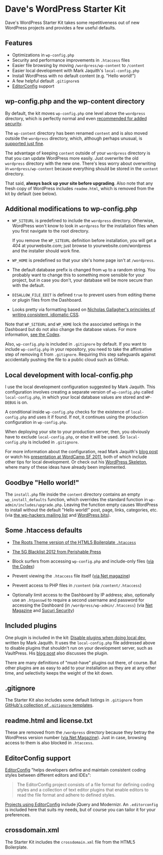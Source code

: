# Dave's WordPress Starter Kit #

Dave's WordPress Starter Kit takes some repetitiveness out
of new WordPress projects and provides a few useful
defaults.


## Features ##

* Optimizations in `wp-config.php`
* Security and performance improvements in `.htaccess` files
* Easier file browsing by moving `/wordpress/wp-content` to
  `/content`
* Easier local development with Mark Jaquith's
  `local-config.php`
* Install WordPress with no default content (e.g. "Hello
  world!")
* A few helpful default `.gitignore`s
* [EditorConfig][18] support


## wp-config.php and the wp-content directory ##

By default, the kit moves `wp-config.php` one level above
the `wordpress` directory, which is perfectly normal and
even [recommended for added security][1].

The `wp-content` directory has been renamed `content` and is
also moved outside the `wordpress` directory, which,
although perhaps unusual, is [supported just fine][2].

The advantage of keeping `content` outside of your
`wordpress` directory is that you can update WordPress more
easily. Just overwrite the old `wordpress` directory with
the new one. There's less worry about overwriting in
`wordpress/wp-content` because everything should be stored
in the `content` directory.

That said, **always back up your site before upgrading**.
Also note that any fresh copy of WordPress includes
`readme.html`, which is removed from the kit by default (see
below).


## Additional modifications to wp-config.php ##

*   `WP_SITEURL` is predefined to include the `wordpress`
    directory. Otherwise, WordPress won't know to look in
    `wordpress` for the installation files when you first
    navigate to the root directory.

    If you remove the `WP_SITEURL` definition before
    installation, you will get a 404 at yourwebsite.com;
    just browse to yourwebsite.com/wordpress and the
    installer should work fine.

*   `WP_HOME` is predefined so that your site's home page
    isn't at `/wordpress`.

*   The default database prefix is changed from `wp` to a
    random string. You probably want to change this to
    something more sensible for your project, but in case
    you don't, your database will be more secure than with
    the default.

*   `DISALLOW_FILE_EDIT` is defined `true` to prevent users
    from editing theme or plugin files from the Dashboard.

*   Looks pretty via formatting based on [Nicholas
    Gallagher's principles of writing consistent, idiomatic
    CSS][17].

Note that `WP_SITEURL` and `WP_HOME` lock the associated
settings in the Dashboard but do not also change the
database values. For more information, [see the Codex][5].

Also, `wp-config.php` is included in `.gitignore` by
default. If you want to include `wp-config.php` in your
repository, you need to take the affirmative step of
removing it from `.gitignore`. Requiring this step
safeguards against accidentally pushing the file to a public
cloud such as GitHub.


## Local development with local-config.php ##

I use the local development configuration suggested by Mark
Jaquith. This configuration involves creating a separate
version of `wp-config.php` called `local-config.php`, in
which your local database values are stored and `WP-DEBUG`
is on.

A conditional inside `wp-config.php` checks for the
existence of `local-config.php` and uses it if found. If
not, it continues using the production configuration in
`wp-config.php`.

When deploying your site to your production server, then,
you obviously have to exclude `local-config.php`, or else it
will be used. So `local-config.php` is included in
`.gitignore`.

For more information about the configuration, read Mark
Jaquith's [blog post][3] or watch his [presentation at
WordCamp SF 2011][4], both of which include other tips for
local development. Or check out his [WordPress
Skeleton][16], where many of these ideas have already been
implemented.


## Goodbye "Hello world!" ##

The `install.php` file inside the `content` directory
contains an empty `wp_install_defaults` function, which
overrides the standard function in
`wp-admin/includes/upgrade.php`. Leaving the function empty
causes WordPress to install without the default "Hello
world!" post, page, links, categories, etc. (via [the
wp-hackers mailing list][12] and [WordPress bits][13]).


## Some .htaccess defaults ##

*   [The Roots Theme version of the HTML5 Boilerplate
    `.htaccess`][14]

*   [The 5G Blacklist 2012 from Perishable Press][11]

*   Block surfers from accessing `wp-config.php` and
    include-only files ([via the Codex][9])

*   Prevent viewing the `.htaccess` file itself ([via Net
    magazine][10])

*   Prevent access to PHP files in `/content` (via
    `/content/.htaccess`)

*   Optionally limit access to the Dashboard by IP address;
    also, optionally use an `.htpasswd` to require
    a second username and password for accessing the
    Dashboard (in `/wordpress/wp-admin/.htaccess`) (via [Net
    Magazine][10] and [Sucuri Security][20])


## Included plugins ##

One plugin is included in the kit: [Disable plugins when
doing local dev][7], written by Mark Jaquith. It uses the
`local-config.php` file addressed above to disable plugins
that shouldn't run on your development server, such as
VaultPress. His [blog post][3] also discusses the plugin.

There are many definitions of "must-have" plugins out there,
of course. But other plugins are as easy to add to your
installation as they are at any other time, and selectivity
keeps the weight of the kit down.


## .gitignore ##

The Starter Kit also includes some default listings in
`.gitignore` from [GitHub's collection of `.gitignore`
templates][15].


## readme.html and license.txt ##

These are removed from the `/wordpress` directory because
they betray the WordPress version number ([via Net
Magazine][10]). Just in case, browsing access to them is
also blocked in `.htaccess`.


## EditorConfig support ##

[EditorConfig][18] "helps developers define and maintain
consistent coding styles between different editors and
IDEs":

> The EditorConfig project consists of a file format for
> defining coding styles and a collection of text editor
> plugins that enable editors to read the file format and
> adhere to defined styles.

[Projects using EditorConfig][19] include jQuery and
Modernizr. An `.editorconfig` is included here that suits my
needs, but of course you can tailor it for your preferences.


## crossdomain.xml ##

The Starter Kit includes the `crossdomain.xml` file from the
HTML5 Boilerplate.


[1]: http://codex.wordpress.org/Hardening_WordPress#Securing_wp-config.php
[2]: http://codex.wordpress.org/Editing_wp-config.php#Moving_wp-content
[3]: http://markjaquith.wordpress.com/2011/06/24/wordpress-local-dev-tips/
[4]: http://wordpress.tv/2011/08/20/mark-jaquith-scaling-servers-and-deploys-oh-my/
[5]: http://codex.wordpress.org/Editing_wp-config.php#WordPress_address
[7]: https://gist.github.com/1044546
[8]: https://github.com/dlh01/dave-wpstarterkit/tree/noassets
[9]: http://codex.wordpress.org/Hardening_WordPress
[10]: http://www.netmagazine.com/tutorials/protect-your-wordpress-site-htaccess
[11]: http://perishablepress.com/5g-blacklist-2012/
[12]: http://lists.automattic.com/pipermail/wp-hackers/2012-April/042932.html
[13]: http://wpbits.wordpress.com/2007/08/10/automating-wordpress-customizations-the-installphp-way/
[14]: https://github.com/retlehs/roots
[15]: https://github.com/github/gitignore
[16]: https://github.com/markjaquith/WordPress-Skeleton
[17]: https://github.com/necolas/idiomatic-css 
[18]: http://editorconfig.org/
[19]: https://github.com/editorconfig/editorconfig/wiki/Projects-Using-EditorConfig
[20]: http://blog.sucuri.net/2012/07/wordpress-and-server-hardening-taking-security-to-another-level.html
